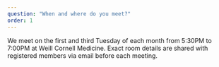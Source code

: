 ```yaml
---
question: "When and where do you meet?"
order: 1
---
```

We meet on the first and third Tuesday of each month from 5:30PM to 7:00PM at Weill Cornell Medicine. Exact room details are shared with registered members via email before each meeting.